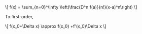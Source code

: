 \\[
f(x) = \sum_{n=0}^\infty \left(\frac{D^n f(a)}{n!}(x-a)^n\right)
\\]

To first-order,

\\[
f(x_0+\Delta x) \approx f(x_0) +f'(x_0)\Delta x
\\]